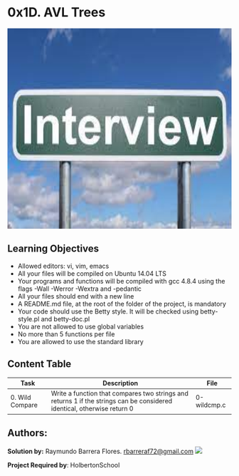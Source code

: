 # 0x1D. AVL Trees #

<img src="https://github.com/RayBar72/holbertonschool-interview/blob/master/image.jfif" width="1000" height="450">

## Learning Objectives ##

- Allowed editors: vi, vim, emacs
- All your files will be compiled on Ubuntu 14.04 LTS
- Your programs and functions will be compiled with gcc 4.8.4 using the flags -Wall -Werror -Wextra and -pedantic
- All your files should end with a new line
- A README.md file, at the root of the folder of the project, is mandatory
- Your code should use the Betty style. It will be checked using betty-style.pl and betty-doc.pl
- You are not allowed to use global variables
- No more than 5 functions per file
- You are allowed to use the standard library

## Content Table ##

| Task | Description | File |
| ----------- | ----------- | ----------- |
| 0. Wild Compare | Write a function that compares two strings and returns 1 if the strings can be considered identical, otherwise return 0 | 0-wildcmp.c |

## Authors: ##

**Solution by:** Raymundo Barrera Flores. [rbarreraf72@gmail.com](rbarreraf72@gmail.com)
[<img src="https://img.shields.io/badge/linkedin-%230077B5.svg?&style=for-the-badge&logo=linkedin&logoColor=white"/>](https://www.linkedin.com/in/raymundo-barrera-flores-a13022222/)


**Project Required by**: HolbertonSchool
